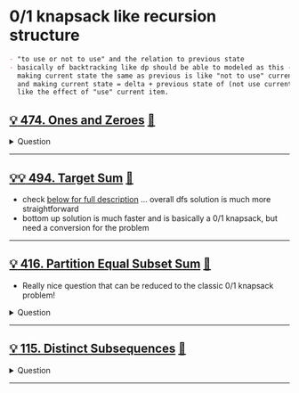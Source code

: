 # 0/1 knapsack like recursion structure

```markdown
- "to use or not to use" and the relation to previous state
- basically of backtracking like dp should be able to modeled as this - as
  making current state the same as previous is like "not to use" current item.
  and making current state = delta + previous state of (not use current item) is
  like the effect of "use" current item.
```

## [:bulb: 474. Ones and Zeroes](https://leetcode.com/problems/ones-and-zeroes/) [:dart:](ones_and_zeros.h)

<details><summary markdown="span">Question</summary>

```markdown
You are given an array of binary strings strs and two integers m and n.

Return the size of the largest subset of strs such that
- there are at most m 0's and n 1's in the subset.

A set x is a subset of a set y if all elements of x are also elements of y.

Input: strs = ["10","0001","111001","1","0"], m = 5, n = 3
Output: 4
Explanation:

The largest subset with at most 5 0's and 3 1's is {"10", "0001", "1", "0"}, so the answer is 4.
- Other valid but smaller subsets include {"0001", "1"} and {"10", "1", "0"}.
- {"111001"} is an invalid subset because it contains 4 1's, greater than the maximum of 3.
```

</details>

------------------------------------------------------------------------------

## [:bulb::bulb: 494. Target Sum](https://leetcode.com/problems/target-sum/) [:dart:](target_sum_bottom_up.h)

- check [below for full description](#bulb-494-target-sum-dart) ... overall dfs solution is much more straightforward
- bottom up solution is much faster and is basically a 0/1 knapsack, but need a conversion for the problem

------------------------------------------------------------------------------

## [:bulb: 416. Partition Equal Subset Sum](https://leetcode.com/problems/partition-equal-subset-sum/) [:dart:](partition_equal_subset_sum.h)

- Really nice question that can be reduced to the classic 0/1 knapsack problem!

<details><summary markdown="span">Question</summary>

```markdown

Given a non-empty array nums containing only positive integers,
find if the array can be partitioned into two subsets such that the sum of
elements in both subsets is equal.

Input: nums = [1,5,11,5]
Output: true
Explanation: The array can be partitioned as [1, 5, 5] and [11].
```

</details>

------------------------------------------------------------------------------

## [:bulb: 115. Distinct Subsequences](https://leetcode.com/problems/distinct-subsequences/) [:dart:](distinct_subsequences.h)

<details><summary markdown="span">Question</summary>

```markdown
Given two strings s and t, return the number of distinct subsequences of s which
equals t.

A string's subsequence is a new string formed from the original string by
deleting some (can be none) of the characters without disturbing the remaining
characters' relative positions.

(i.e., "ACE" is a subsequence of "ABCDE" while "AEC" is not).

The test cases are generated so that the answer fits on a 32-bit signed integer.

Input: s = "rabbbit", t = "rabbit"
Output: 3

Explanation:
rabbbit
^^^^ ^^
rabbbit
^^^ ^^^
rabbbit
^^ ^^^^
```

</details>

------------------------------------------------------------------------------
